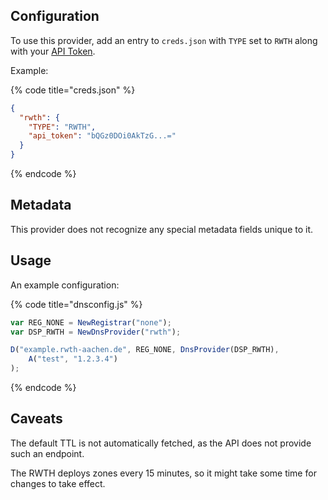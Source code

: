## Configuration

To use this provider, add an entry to `creds.json` with `TYPE` set to `RWTH`
along with your [API Token](https://noc-portal.rz.rwth-aachen.de/dns-admin/en/api_tokens).

Example:

{% code title="creds.json" %}
```json
{
  "rwth": {
    "TYPE": "RWTH",
    "api_token": "bQGz0DOi0AkTzG...="
  }
}
```
{% endcode %}

## Metadata
This provider does not recognize any special metadata fields unique to it.

## Usage
An example configuration:

{% code title="dnsconfig.js" %}
```javascript
var REG_NONE = NewRegistrar("none");
var DSP_RWTH = NewDnsProvider("rwth");

D("example.rwth-aachen.de", REG_NONE, DnsProvider(DSP_RWTH),
    A("test", "1.2.3.4")
);
```
{% endcode %}

## Caveats
The default TTL is not automatically fetched, as the API does not provide such an endpoint.

The RWTH deploys zones every 15 minutes, so it might take some time for changes to take effect.
